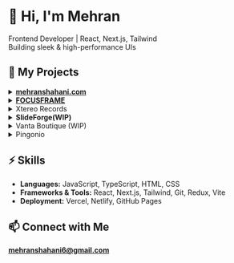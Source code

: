 # 👋 Hi, I'm Mehran  
 Frontend Developer | React, Next.js, Tailwind  
 Building sleek & high-performance UIs  

## 📌 My Projects  
 
<details>
  <summary><strong><a href="https://mehranshahani.com">mehranshahani.com</a></strong></summary>
  <ul>
    <li>💻 Personal cyberpunk-themed portfolio</li>
    <li>Built with Next.js, TailwindCSS, Redux, Framer Motion</li>
    <li>CLI-style UI with game-inspired project navigation</li>
    <li><a href="https://github.com/meranHM/mehranshahani">GitHub Repo</a></li>
  </ul>
</details>

<details>
  <summary><strong><a href="https://focusframe-portfolio.vercel.app/">FOCUSFRAME</a></strong></summary>
  <ul>
    <li>🖼️ Minimal portfolio template for artists</li>
    <li>React + TailwindCSS, keyboard-navigable Lightbox</li>
    <li><a href="https://github.com/meranHM/FOCUSFRAME-portfolio">GitHub Repo</a></li>
  </ul>
</details>

<details>
  <summary>Xtereo Records</strong></summary>
  <ul>
    <li>🎧 Portfolio for an audio production company</li>
    <li>Next.js, Redux</li>
    <li>Custom "before/after" audio switcher and scroll-based audio control using `IntersectionObserver`</li>
  </ul>
</details>

<details>
  <summary><strong>SlideForge(WIP)</strong></summary>
  <ul>
    <li>🛠️ A SaaS app for creating sleek, dynamic presentations</li>
    <li>Next.js, GSAP, TailwindCSS</li>
  </ul>
</details>

<details>
  <summary>Vanta Boutique (WIP)</strong></summary>
  <ul>
    <li>👜 An e-commerce boutique site focused on style</li>
    <li>React, TailwindCSS</li>
    <li>Custom UI components and smooth product navigation</li>
  </ul>
</details>

<details>
  <summary>Pingonio</strong></summary>
  <ul>
    <li>📚 Educational platform for showcasing books and videos</li>
    <li>Next.js, Redux</li>
  </ul>
</details>

## ⚡ Skills  
- **Languages:** JavaScript, TypeScript, HTML, CSS  
- **Frameworks & Tools:** React, Next.js, Tailwind, Git, Redux, Vite
- **Deployment:** Vercel, Netlify, GitHub Pages  

## 📫 Connect with Me  
**mehranshahani6@gmail.com**

